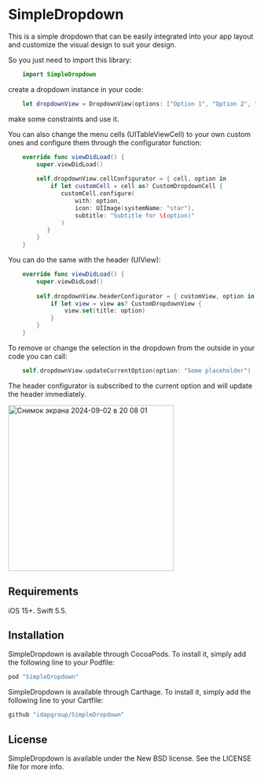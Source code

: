 # SimpleDropdown

This is a simple dropdown that can be easily integrated into your app layout and customize the visual design to suit your design.

So you just need to import this library:
```swift
    import SimpleDropdown
```
create a dropdown instance in your code:
```swift
    let dropdownView = DropdownView(options: ["Option 1", "Option 2", "Option 3"], customCellType: CustomDropdownCell.self, customCellIdentifier: "cell", customHeaderView: CustomDropdownView())
```
make some constraints and use it.

You can also change the menu cells (UITableViewCell) to your own custom ones and configure them through the configurator function:
```swift
    override func viewDidLoad() {
        super.viewDidLoad()
        
        self.dropdownView.cellConfigurator = { cell, option in
            if let customCell = cell as? CustomDropdownCell {
               customCell.configure(
                   with: option,
                   icon: UIImage(systemName: "star"),
                   subtitle: "Subtitle for \(option)"
               )
           }
        }
    }
```
You can do the same with the header (UIView):
```swift
    override func viewDidLoad() {
        super.viewDidLoad()
        
        self.dropdownView.headerConfigurator = { customView, option in
            if let view = view as? CustomDropdownView {
                view.set(title: option)
            }
        }
    }
```

To remove or change the selection in the dropdown from the outside in your code you can call:
```swift
    self.dropdownView.updateCurrentOption(option: "Some placeholder")
```
The header configurator is subscribed to the current option and will update the header immediately.

<img width="337" alt="Снимок экрана 2024-09-02 в 20 08 01" src="https://github.com/user-attachments/assets/4555091b-7616-423e-932e-2f0101c9eae1">

## Requirements

iOS 15+. Swift 5.5.

## Installation

SimpleDropdown is available through CocoaPods. To install it, simply add the following line to your Podfile:
```ruby
pod "SimpleDropdown"
```
SimpleDropdown is available through Carthage. To install it, simply add the following line to your Cartfile:
```ruby
github "idapgroup/SimpleDropdown"
```
## License

SimpleDropdown is available under the New BSD license. See the LICENSE file for more info.
